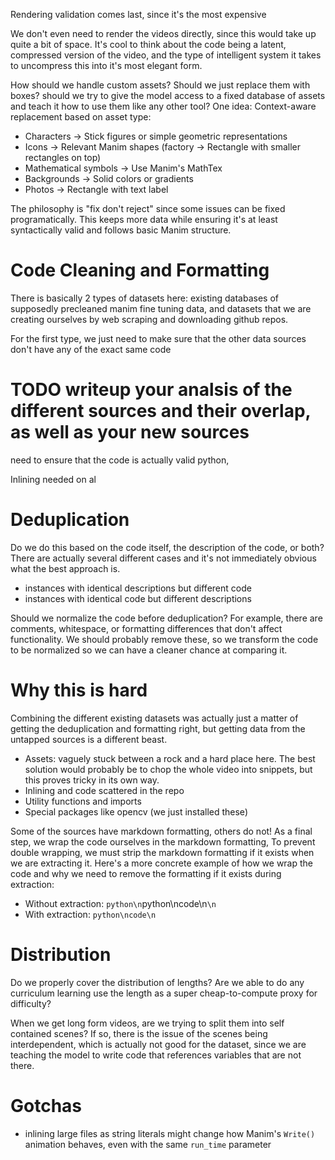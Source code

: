 Rendering validation comes last, since it's the most expensive

We don't even need to render the videos directly, since this would take up quite a bit of space. It's cool to think about the code being a latent, compressed version of the video, and the type of intelligent system it takes to uncompress this into it's most elegant form. 


How should we handle custom assets? Should we just replace them with boxes? should we try to give the model access to a fixed database of assets and teach it how to use them like any other tool?
One idea:
Context-aware replacement based on asset type:
- Characters → Stick figures or simple geometric representations
- Icons → Relevant Manim shapes (factory → Rectangle with smaller rectangles on top)
- Mathematical symbols → Use Manim's MathTex
- Backgrounds → Solid colors or gradients
- Photos → Rectangle with text label

The philosophy is "fix don't reject" since some issues can be fixed programatically. This keeps more data while ensuring it's at least syntactically valid and follows basic Manim
  structure.

# Code Cleaning and Formatting
There is basically 2 types of datasets here: existing databases of supposedly precleaned manim fine tuning data, and datasets that we are creating ourselves by web scraping and downloading github repos.

For the first type, we just need to make sure that the other data sources don't have any of the exact same code

# TODO writeup your analsis of the different sources and their overlap, as well as your new sources

need to ensure that the code is actually valid python,

Inlining needed on al

# Deduplication
Do we do this based on the code itself, the description of the code, or both? There are actually several different cases and it's not immediately obvious what the best approach is.
- instances with identical descriptions but different code
- instances with identical code but different descriptions


Should we normalize the code before deduplication? For example, there are comments, whitespace, or formatting differences that don't affect functionality. We should probably remove these, so we transform the code to be normalized so we can have a cleaner chance at comparing it. 

# Why this is hard
Combining the different existing datasets was actually just a matter of getting the deduplication and formatting right, but getting data from the untapped sources is a different beast. 

- Assets: vaguely stuck between a rock and a hard place here. The best solution would probably be to chop the whole video into snippets, but this proves tricky in its own way.
- Inlining and code scattered in the repo
- Utility functions and imports
- Special packages like opencv (we just installed these)


Some of the sources have markdown formatting, others do not! As a final step, we wrap the code ourselves in the markdown formatting, To prevent double wrapping, we must strip the markdown formatting if it exists when we are extracting it. Here's a more concrete example of how we wrap the code and why we need to remove the formatting if it exists during extraction:
  - Without extraction: ```python\n```python\ncode\n```\n```
  - With extraction: ```python\ncode\n```







# Distribution
Do we properly cover the distribution of lengths?
Are we able to do any curriculum learning use the length as a super cheap-to-compute proxy for difficulty?

When we get long form videos, are we trying to split them into self contained scenes? If so, there is the issue of the scenes being interdependent, which is actually not good for the dataset, since we are teaching the model to write code that references variables that are not there. 

# Gotchas
- inlining large files as string literals might change how Manim's `Write()` animation behaves, even with the same `run_time` parameter